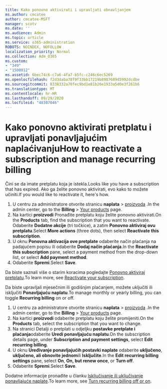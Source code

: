```yaml
---
title: Kako ponovno aktivirati i upravljati obnavljanjem
ms.author: cmcatee
author: cmcatee-MSFT
manager: scotv
ms.date: ''
ms.audience: Admin
ms.topic: article
ms.service: o365-administration
ROBOTS: NOINDEX, NOFOLLOW
localization_priority: Normal
ms.collection: Adm_O365
ms.custom:
- "349"
- "1500012"
ms.assetid: 6bec74c6-c7a6-4fa7-b5fc-c246c6ec5269
ms.openlocfilehash: f2d3daba78f9f33bb17219b8987689d5992dcdbe
ms.sourcegitcommit: 0338332a70fec9bd1e81b26e1933a5d0e3f261b6
ms.translationtype: MT
ms.contentlocale: hr-HR
ms.lasthandoff: 09/29/2020
ms.locfileid: "48307046"
---
```

# <a name="how-to-reactivate-a-subscription-and-manage-recurring-billing"></a><span data-ttu-id="58e4f-102">Kako ponovno aktivirati pretplatu i upravljati ponavljajućim naplaćivanju</span><span class="sxs-lookup"><span data-stu-id="58e4f-102">How to reactivate a subscription and manage recurring billing</span></span>

<span data-ttu-id="58e4f-103">Čini se da imate pretplatu koja je istekla.</span><span class="sxs-lookup"><span data-stu-id="58e4f-103">Looks like you have a subscription that has expired.</span></span> <span data-ttu-id="58e4f-104">Ako ga želite ponovno aktivirati, evo kako to možete učiniti.</span><span class="sxs-lookup"><span data-stu-id="58e4f-104">If you would like to reactivate it, here's how.</span></span>
  
1. <span data-ttu-id="58e4f-105">U centru za administratore otvorite stranicu **naplata**  >  [proizvoda](https://go.microsoft.com/fwlink/p/?linkid=842054) .</span><span class="sxs-lookup"><span data-stu-id="58e4f-105">In the admin center, go to the **Billing** > [Your products](https://go.microsoft.com/fwlink/p/?linkid=842054) page.</span></span>
2. <span data-ttu-id="58e4f-106">Na kartici **proizvodi** Pronađite pretplatu koju želite ponovno aktivirati.</span><span class="sxs-lookup"><span data-stu-id="58e4f-106">On the **Products** tab, find the subscription that you want to reactivate.</span></span> <span data-ttu-id="58e4f-107">Odaberite **Dodatne akcije** (tri točkice), a zatim **Ponovno aktiviraj ovu pretplatu**.</span><span class="sxs-lookup"><span data-stu-id="58e4f-107">Select **More actions** (three dots), then select **Reactivate this subscription**.</span></span>
3. <span data-ttu-id="58e4f-108">U oknu **Ponovna aktivacija ove pretplate** odaberite način plaćanja na padajućem popisu ili odaberite **Dodaj način plaćanja**.</span><span class="sxs-lookup"><span data-stu-id="58e4f-108">In the **Reactivate this subscription** pane, select a payment method from the drop-down list, or select **Add payment method**.</span></span>
4. <span data-ttu-id="58e4f-109">Odaberite **Spremi**.</span><span class="sxs-lookup"><span data-stu-id="58e4f-109">Select **Save**.</span></span>

<span data-ttu-id="58e4f-110">Da biste saznali više o starim koracima pogledajte [Ponovno aktiviraj pretplatu](https://docs.microsoft.com/microsoft-365/commerce/subscriptions-and-billing/reactivate-your-subscription).</span><span class="sxs-lookup"><span data-stu-id="58e4f-110">To learn more, see [Reactivate your subscription](https://docs.microsoft.com/microsoft-365/commerce/subscriptions-and-billing/reactivate-your-subscription).</span></span>

<span data-ttu-id="58e4f-111">Da biste upravljali mjesečnim ili godišnjim plaćanjem, možete uključiti ili isključiti **Ponavljajuću naplatu**.</span><span class="sxs-lookup"><span data-stu-id="58e4f-111">To manage monthly or yearly billing, you can toggle **Recurring billing** on or off.</span></span>
  
1. <span data-ttu-id="58e4f-112">U centru za administratore otvorite stranicu **naplata**  >  [proizvoda](https://go.microsoft.com/fwlink/p/?linkid=842054) .</span><span class="sxs-lookup"><span data-stu-id="58e4f-112">In the admin center, go to the **Billing** > [Your products](https://go.microsoft.com/fwlink/p/?linkid=842054) page.</span></span>
2. <span data-ttu-id="58e4f-113">Na kartici **proizvodi** odaberite pretplatu koju želite promijeniti.</span><span class="sxs-lookup"><span data-stu-id="58e4f-113">On the **Products** tab, select the subscription that you want to change.</span></span>
3. <span data-ttu-id="58e4f-114">Na stranici Detalji o pretplati u odjeljku **postavke pretplate i plaćanja**odaberite **Uredi ponavljajuću naplatu**.</span><span class="sxs-lookup"><span data-stu-id="58e4f-114">On the subscription details page, under **Subscription and payment settings**, select **Edit recurring billing**.</span></span>
4. <span data-ttu-id="58e4f-115">U oknu **Uređivanje ponavljajućih postavki naplate** odaberite **uključeno**, **uključeno, ali obnovite jednom**ili **Isključite**.</span><span class="sxs-lookup"><span data-stu-id="58e4f-115">In the **Edit recurring billing settings** pane, select **On**, **On, but renew once**, or **Turn off**.</span></span>
5. <span data-ttu-id="58e4f-116">Odaberite **Spremi**.</span><span class="sxs-lookup"><span data-stu-id="58e4f-116">Select **Save**.</span></span>

<span data-ttu-id="58e4f-117">Dodatne informacije pronađite u članku [Isključivanje ili uključivanje ponavljajuće naplate](https://docs.microsoft.com/microsoft-365/commerce/subscriptions/renew-your-subscription#turn-recurring-billing-off-or-on).</span><span class="sxs-lookup"><span data-stu-id="58e4f-117">To learn more, see [Turn recurring billing off or on](https://docs.microsoft.com/microsoft-365/commerce/subscriptions/renew-your-subscription#turn-recurring-billing-off-or-on).</span></span>